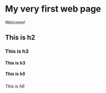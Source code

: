 # My very first web page

Welcome!
## This is h2

### This is h3

#### This is h3

##### This is h5

###### This is h6
